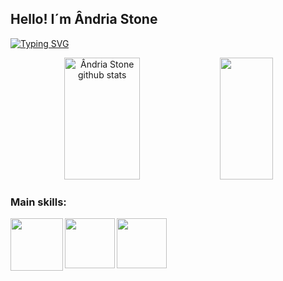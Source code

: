 ## Hello! I´m Ândria Stone

[![Typing SVG](https://readme-typing-svg.herokuapp.com/?color=00bfbf&size=35&center=true&vCenter=true&width=1000&lines=HELLO+WORLD!+MEU+NOME+É+ÂNDRIA+STONE;TENHO+19+ANOS;ESTUDO+ENGENHARIA+DE+SOFTWARE;SEJA+BEM+-+VINDO(A)!+:%29)](https://git.io/typing-svg)


<div align="center">  
  <img width="49%" height="195px" src="https://github-readme-stats.vercel.app/api?username=Andria-Stone&show_icons=true&count_private=true&hide_border=true&title_color=00bfbf&icon_color=00bfbf&text_color=c9d1d9&bg_color=0d1117" alt="Ândria Stone github stats" /> 
  <img width="41%" height="195px" src="https://github-readme-stats.vercel.app/api/top-langs/?username=Andria-Stone&layout=compact&hide_border=true&title_color=00bfbf&text_color=00bfbf&bg_color=0d1117" />
</div>

### Main skills:
<div align="left"> 
<img align="left" height="84" width="84" src="https://cdn.jsdelivr.net/gh/devicons/devicon@latest/icons/python/python-original.svg">
  
<img align="left"  height="80" width="80" src="https://cdn.jsdelivr.net/gh/devicons/devicon@latest/icons/java/java-plain.svg">

<img align="left"  height="80" width="80" src="https://cdn.jsdelivr.net/gh/devicons/devicon@latest/icons/github/github-original.svg">

</div>

##
